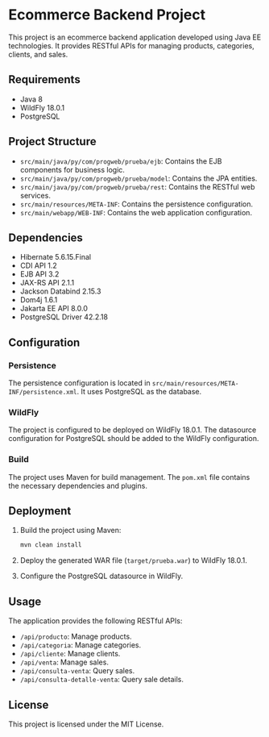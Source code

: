 # Ecommerce Backend Project

This project is an ecommerce backend application developed using Java EE technologies. It provides RESTful APIs for managing products, categories, clients, and sales.

## Requirements

- Java 8
- WildFly 18.0.1
- PostgreSQL

## Project Structure

- `src/main/java/py/com/progweb/prueba/ejb`: Contains the EJB components for business logic.
- `src/main/java/py/com/progweb/prueba/model`: Contains the JPA entities.
- `src/main/java/py/com/progweb/prueba/rest`: Contains the RESTful web services.
- `src/main/resources/META-INF`: Contains the persistence configuration.
- `src/main/webapp/WEB-INF`: Contains the web application configuration.

## Dependencies

- Hibernate 5.6.15.Final
- CDI API 1.2
- EJB API 3.2
- JAX-RS API 2.1.1
- Jackson Databind 2.15.3
- Dom4j 1.6.1
- Jakarta EE API 8.0.0
- PostgreSQL Driver 42.2.18

## Configuration

### Persistence

The persistence configuration is located in `src/main/resources/META-INF/persistence.xml`. It uses PostgreSQL as the database.

### WildFly

The project is configured to be deployed on WildFly 18.0.1. The datasource configuration for PostgreSQL should be added to the WildFly configuration.

### Build

The project uses Maven for build management. The `pom.xml` file contains the necessary dependencies and plugins.

## Deployment

1. Build the project using Maven:
    ```sh
    mvn clean install
    ```

2. Deploy the generated WAR file (`target/prueba.war`) to WildFly 18.0.1.

3. Configure the PostgreSQL datasource in WildFly.

## Usage

The application provides the following RESTful APIs:

- `/api/producto`: Manage products.
- `/api/categoria`: Manage categories.
- `/api/cliente`: Manage clients.
- `/api/venta`: Manage sales.
- `/api/consulta-venta`: Query sales.
- `/api/consulta-detalle-venta`: Query sale details.

## License

This project is licensed under the MIT License.